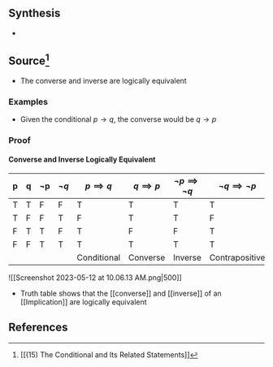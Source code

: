## Synthesis
- 
## Source[^1]
- The converse and inverse are logically equivalent

### Examples
- Given the conditional $p \to q$, the converse would be $q \to p$
### Proof

#### Converse and Inverse Logically Equivalent

| p   | q   | $\lnot$p | $\lnot{q}$ | $p \implies q$ | $q \implies p$ | $\lnot{p} \implies \lnot {q}$ | $\lnot{q} \implies \lnot{p}$ |
| --- | --- | -------- | ---------- | -------------- | -------------- | ----------------------------- | ---------------------------- |
| T   | T   | F        | F          | T              | T              | T                             | T                            |
| T   | F   | F        | T          | F              | T              | T                             | F                            |
| F   | T   | T        | F          | T              | F              | F                             | T                            |
| F   | F   | T        | T          | T              | T              | T                             | T                            |
|     |     |          |            | Conditional    | Converse       | Inverse                       | Contrapositive               |

![[Screenshot 2023-05-12 at 10.06.13 AM.png|500]]
- Truth table shows that the [[converse]] and [[inverse]] of an [[Implication]] are logically equivalent
## References

[^1]: [[(15) The Conditional and Its Related Statements]]